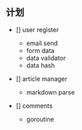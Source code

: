 ## 计划
- [] user register
    - email send
    - form data
    - data validator
    - data hash

- [] article manager
    - markdown parse

- [] comments
    - goroutine